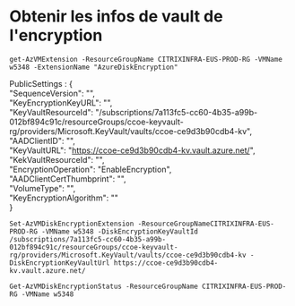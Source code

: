 # Obtenir les infos de vault de l'encryption

`get-AzVMExtension -ResourceGroupName CITRIXINFRA-EUS-PROD-RG -VMName w5348 -ExtensionName "AzureDiskEncryption"`

PublicSettings          : {  
                            "SequenceVersion": "",  
                            "KeyEncryptionKeyURL": "",  
                            "KeyVaultResourceId": "/subscriptions/7a113fc5-cc60-4b35-a99b-012bf894c91c/resourceGroups/ccoe-keyvault-rg/providers/Microsoft.KeyVault/vaults/ccoe-ce9d3b90cdb4-kv",  
                            "AADClientID": "",  
                            "KeyVaultURL": "https://ccoe-ce9d3b90cdb4-kv.vault.azure.net/",  
                            "KekVaultResourceId": "",  
                            "EncryptionOperation": "EnableEncryption",  
                            "AADClientCertThumbprint": "",  
                            "VolumeType": "",  
                            "KeyEncryptionAlgorithm": ""  
                          }  

`Set-AzVMDiskEncryptionExtension -ResourceGroupNameCITRIXINFRA-EUS-PROD-RG -VMName w5348 -DiskEncryptionKeyVaultId /subscriptions/7a113fc5-cc60-4b35-a99b-012bf894c91c/resourceGroups/ccoe-keyvault-rg/providers/Microsoft.KeyVault/vaults/ccoe-ce9d3b90cdb4-kv -DiskEncryptionKeyVaultUrl https://ccoe-ce9d3b90cdb4-kv.vault.azure.net/`

`Get-AzVMDiskEncryptionStatus -ResourceGroupName CITRIXINFRA-EUS-PROD-RG -VMName w5348`


